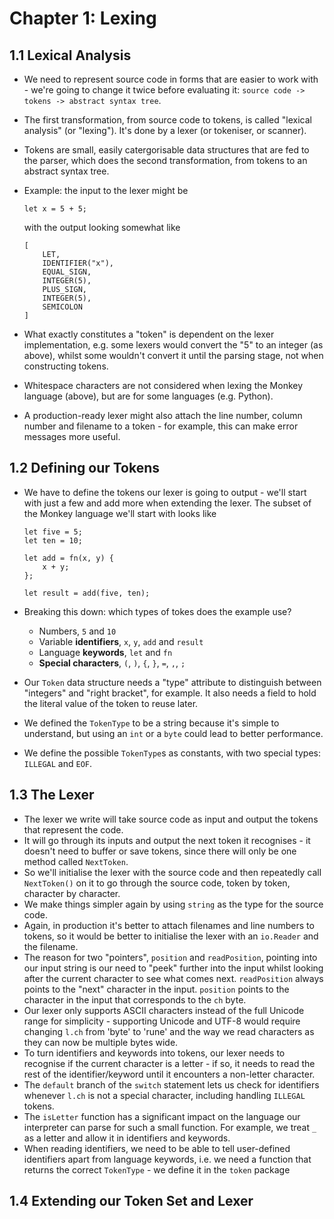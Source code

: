 # Chapter 1: Lexing

## 1.1 Lexical Analysis

- We need to represent source code in forms that are easier to work with - we're going to change it twice before evaluating it: `source code -> tokens -> abstract syntax tree`.
- The first transformation, from source code to tokens, is called "lexical analysis" (or "lexing"). It's done by a lexer (or tokeniser, or scanner).
- Tokens are small, easily catergorisable data structures that are fed to the parser, which does the second transformation, from tokens to an abstract syntax tree.
- Example: the input to the lexer might be

    ```monkey
    let x = 5 + 5;
    ```

    with the output looking somewhat like

    ```tokens
    [
        LET,
        IDENTIFIER("x"),
        EQUAL_SIGN,
        INTEGER(5),
        PLUS_SIGN,
        INTEGER(5),
        SEMICOLON
    ]
    ```

- What exactly constitutes a "token" is dependent on the lexer implementation, e.g. some lexers would convert the "5" to an integer (as above), whilst some wouldn't convert it until the parsing stage, not when constructing tokens.
- Whitespace characters are not considered when lexing the Monkey language (above), but are for some languages (e.g. Python).
- A production-ready lexer might also attach the line number, column number and filename to a token - for example, this can make error messages more useful.

## 1.2 Defining our Tokens

- We have to define the tokens our lexer is going to output - we'll start with just a few and add more when extending the lexer. The subset of the Monkey language we'll start with looks like

    ```monkey
    let five = 5;
    let ten = 10;

    let add = fn(x, y) {
        x + y;
    };

    let result = add(five, ten);
    ```

- Breaking this down: which types of tokes does the example use?
  - Numbers, `5` and `10`
  - Variable **identifiers**, `x`, `y`, `add` and `result`
  - Language **keywords**, `let` and `fn`
  - **Special characters**, `(`, `)`, `{`, `}`, `=`, `,`, `;`
- Our `Token` data structure needs a "type" attribute to distinguish between "integers" and "right bracket", for example. It also needs a field to hold the literal value of the token to reuse later.
- We defined the `TokenType` to be a string because it's simple to understand, but using an `int` or a `byte` could lead to better performance.
- We define the possible `TokenType`s as constants, with two special types: `ILLEGAL` and `EOF`.

## 1.3 The Lexer

- The lexer we write will take source code as input and output the tokens that represent the code.
- It will go through its inputs and output the next token it recognises - it doesn't need to buffer or save tokens, since there will only be one method called `NextToken`.
- So we'll initialise the lexer with the source code and then repeatedly call `NextToken()` on it to go through the source code, token by token, character by character.
- We make things simpler again by using `string` as the type for the source code.
- Again, in production it's better to attach filenames and line numbers to tokens, so it would be better to initialise the lexer with an `io.Reader` and the filename.
- The reason for two "pointers", `position` and `readPosition`, pointing into our input string is our need to "peek" further into the input whilst looking after the current character to see what comes next. `readPosition` always points to the "next" character in the input. `position` points to the character in the input that corresponds to the `ch` byte.
- Our lexer only supports ASCII characters instead of the full Unicode range for simplicity - supporting Unicode and UTF-8 would require changing `l.ch` from 'byte' to 'rune' and the way we read characters as they can now be multiple bytes wide.
- To turn identifiers and keywords into tokens, our lexer needs to recognise if the current character is a letter - if so, it needs to read the rest of the identifier/keyword until it encounters a non-letter character.
- The `default` branch of the `switch` statement lets us check for identifiers whenever `l.ch` is not a special character, including handling `ILLEGAL` tokens.
- The `isLetter` function has a significant impact on the language our interpreter can parse for such a small function. For example, we treat `_` as a letter and allow it in identifiers and keywords.
- When reading identifiers, we need to be able to tell user-defined identifiers apart from language keywords, i.e. we need a function that returns the correct `TokenType` - we define it in the `token` package

## 1.4 Extending our Token Set and Lexer
